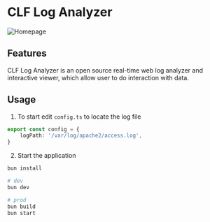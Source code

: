 # CLF Log Analyzer

![Homepage](https://raw.githubusercontent.com/maruwtc/clf-log-dashboard/main/src/public/pic1.png?raw=true)

## Features
CLF Log Analyzer is an open source real-time web log analyzer and interactive viewer, which allow user to do interaction with data.


## Usage
1. To start edit `config.ts` to locate the log file
```typescript
export const config = {
    logPath: '/var/log/apache2/access.log',
}
```
2. Start the application
```bash
bun install

# dev
bun dev

# prod
bun build
bun start
```

